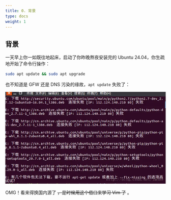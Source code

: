 ```yaml
---
title: 0. 背景
type: docs
weight: 1
---
```


## 背景

一天早上你一如既往地起床，启动了你昨晚熬夜安装完的 Ubuntu 24.04，你生疏地开始了命令行操作：

```bash {filename="Terminal"}
sudo apt update && sudo apt upgrade
```

也不知道是 GFW 还是 DNS 污染的缘故，`apt update` 失败了：

![apt-failure](./assets/apt-failure.webp "From CSDN article 53939990")

OMG！看来得换国内源了 ~~，是时候用这个借口来学习 Vim 了~~ 。
